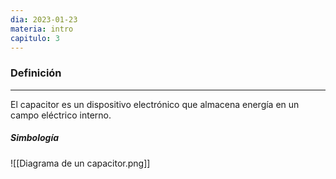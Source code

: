 ```yaml
---
dia: 2023-01-23
materia: intro
capitulo: 3
---
```

### Definición
---
El capacitor es un dispositivo electrónico que almacena energía en un campo eléctrico interno.

##### Simbología

![[Diagrama de un capacitor.png]]

